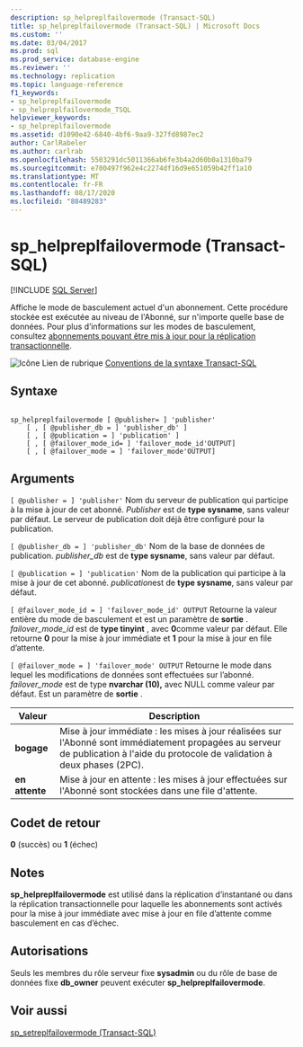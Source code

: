 ```yaml
---
description: sp_helpreplfailovermode (Transact-SQL)
title: sp_helpreplfailovermode (Transact-SQL) | Microsoft Docs
ms.custom: ''
ms.date: 03/04/2017
ms.prod: sql
ms.prod_service: database-engine
ms.reviewer: ''
ms.technology: replication
ms.topic: language-reference
f1_keywords:
- sp_helpreplfailovermode
- sp_helpreplfailovermode_TSQL
helpviewer_keywords:
- sp_helpreplfailovermode
ms.assetid: d1090e42-6840-4bf6-9aa9-327fd8987ec2
author: CarlRabeler
ms.author: carlrab
ms.openlocfilehash: 5503291dc5011366ab6fe3b4a2d60b0a1310ba79
ms.sourcegitcommit: e700497f962e4c2274df16d9e651059b42ff1a10
ms.translationtype: MT
ms.contentlocale: fr-FR
ms.lasthandoff: 08/17/2020
ms.locfileid: "88489283"
---
```

# <a name="sp_helpreplfailovermode-transact-sql"></a>sp_helpreplfailovermode (Transact-SQL)
[!INCLUDE [SQL Server](../../includes/applies-to-version/sqlserver.md)]

  Affiche le mode de basculement actuel d'un abonnement. Cette procédure stockée est exécutée au niveau de l'Abonné, sur n'importe quelle base de données. Pour plus d’informations sur les modes de basculement, consultez [abonnements pouvant être mis à jour pour la réplication transactionnelle](../../relational-databases/replication/transactional/updatable-subscriptions-for-transactional-replication.md).  
  
 ![Icône Lien de rubrique](../../database-engine/configure-windows/media/topic-link.gif "Icône du lien de rubrique") [Conventions de la syntaxe Transact-SQL](../../t-sql/language-elements/transact-sql-syntax-conventions-transact-sql.md)  
  
## <a name="syntax"></a>Syntaxe  
  
```  
  
sp_helpreplfailovermode [ @publisher= ] 'publisher'   
    [ , [ @publisher_db = ] 'publisher_db' ]   
    [ , [ @publication = ] 'publication' ]   
    [ , [ @failover_mode_id= ] 'failover_mode_id'OUTPUT]   
    [ , [ @failover_mode = ] 'failover_mode'OUTPUT]   
```  
  
## <a name="arguments"></a>Arguments  
`[ @publisher = ] 'publisher'` Nom du serveur de publication qui participe à la mise à jour de cet abonné. *Publisher* est de **type sysname**, sans valeur par défaut. Le serveur de publication doit déjà être configuré pour la publication.  
  
`[ @publisher_db = ] 'publisher_db'` Nom de la base de données de publication. *publisher_db* est de **type sysname**, sans valeur par défaut.  
  
`[ @publication = ] 'publication'` Nom de la publication qui participe à la mise à jour de cet abonné. *publication*est de **type sysname**, sans valeur par défaut.  
  
`[ @failover_mode_id = ] 'failover_mode_id' OUTPUT` Retourne la valeur entière du mode de basculement et est un paramètre de **sortie** . *failover_mode_id* est de **type tinyint** , avec **0**comme valeur par défaut. Elle retourne **0** pour la mise à jour immédiate et **1** pour la mise à jour en file d’attente.  
  
`[ @failover_mode = ] 'failover_mode' OUTPUT` Retourne le mode dans lequel les modifications de données sont effectuées sur l’abonné. *failover_mode* est de type **nvarchar (10),** avec NULL comme valeur par défaut. Est un paramètre de **sortie** .  
  
|Valeur|Description|  
|-----------|-----------------|  
|**bogage**|Mise à jour immédiate : les mises à jour réalisées sur l'Abonné sont immédiatement propagées au serveur de publication à l'aide du protocole de validation à deux phases (2PC).|  
|**en attente**|Mise à jour en attente : les mises à jour effectuées sur l'Abonné sont stockées dans une file d'attente.|  
  
## <a name="return-code-values"></a>Codet de retour  
 **0** (succès) ou **1** (échec)  
  
## <a name="remarks"></a>Notes  
 **sp_helpreplfailovermode** est utilisé dans la réplication d’instantané ou dans la réplication transactionnelle pour laquelle les abonnements sont activés pour la mise à jour immédiate avec mise à jour en file d’attente comme basculement en cas d’échec.  
  
## <a name="permissions"></a>Autorisations  
 Seuls les membres du rôle serveur fixe **sysadmin** ou du rôle de base de données fixe **db_owner** peuvent exécuter **sp_helpreplfailovermode**.  
  
## <a name="see-also"></a>Voir aussi  
 [sp_setreplfailovermode &#40;Transact-SQL&#41;](../../relational-databases/system-stored-procedures/sp-setreplfailovermode-transact-sql.md)  
  
  
